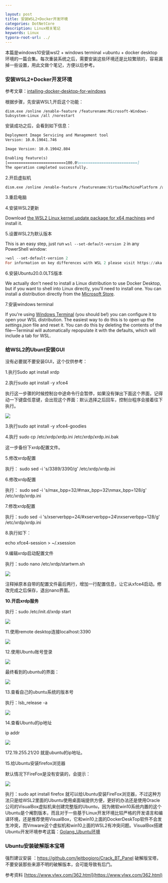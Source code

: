 ```yaml
---

layout: post
title: 安装WSL2+Docker开发环境
categories: DotNetCore
description: Linux相关笔记
keywords: Linux
typora-root-url: ../
---
```

本篇是windows10安装wsl2 + windows terminal +ubuntu + docker desktop 环境的一篇合集。每次重装系统之后，需要安装这些环境还是比较繁琐的，容易漏掉一些设置，用此文做个笔记，方便以后参考。

### 安装WSL2+Docker开发环境

参考文章：[intalling-docker-desktop-for-windows](https://andrewlock.net/installing-docker-desktop-for-windows/)

根据步骤，先安装WSL1,开启这个功能：

```shell
dism.exe /online /enable-feature /featurename:Microsoft-Windows-Subsystem-Linux /all /norestart
```

安装成功之后，会看到如下信息：

```tex
Deployment Image Servicing and Management tool
Version: 10.0.19041.746

Image Version: 10.0.19042.804

Enabling feature(s)
[==========================100.0%==========================]
The operation completed successfully.
```



2.开启虚拟机

```tex
dism.exe /online /enable-feature /featurename:VirtualMachinePlatform /all /norestart
```



3.重启电脑



4.安装WSL2更新

Download [the WSL2 Linux kernel update package for x64 machines](https://wslstorestorage.blob.core.windows.net/wslblob/wsl_update_x64.msi) and install it.



5.设置WSL2为默认版本

This is an easy step, just run `wsl --set-default-version 2` in any PowerShell window:

```powershell
>wsl --set-default-version 2
For information on key differences with WSL 2 please visit https://aka.ms/wsl2
```

6.安装Ubuntu20.0.0LTS版本

We actually don't need to install a Linux distribution to use Docker Desktop, but if you want to shell into Linux directly, you'll need to install one. You can install a distribution directly from the [Microsoft Store](https://aka.ms/wslstore).



7.安装windows terminal

If you're using [Windows Terminal](https://docs.microsoft.com/en-us/windows/terminal/get-started) (you should be!) you can configure it to open your WSL distribution. The easiest way to do this is to open up the *settings.json* file and reset it. You can do this by deleting the contents of the file—Terminal will automatically repopulate it with the defaults, which will include a tab for WSL.



### 给WSL2的Ubunt安装GUI

没有必要就不要安装GUI，这个仅供参考：

1.执行Sudo apt install xrdp

2.执行sudo apt install -y xfce4

执行这一步骤的时候控制台中途命令行会暂停，如果没有弹出下面这个界面，记得动一下键盘任意键，会出现这个界面：默认选择之后回车，控制台程序会接着往下执行。

<img src="https://cs-cn.top/images/posts/linux_gui25.png"/>



3.执行sudo apt install -y xfce4-goodies

4.执行 sudo cp /etc/xrdp/xrdp.ini  /etc/xrdp/xrdp.ini.bak

这一步备份下xrdp配置文件。

5.修改xrdp配置

执行： sudo sed -i 's/3389/3390/g' /etc/xrdp/xrdp.ini

6.修改xrdp配置

执行： sudo sed -i 's/max_bpp=32/#max_bpp=32\nmax_bpp=128/g' /etc/xrdp/xrdp.ini

7.修改xrdp配置

执行：sudo sed -i 's/xserverbpp=24/#xserverbpp=24\nxserverbpp=128/g' /etc/xrdp/xrdp.ini

8.执行如下：

echo xfce4-session > ~/.xsession

9.编辑xrdp启动配置文件

执行：sudo nano /etc/xrdp/startwm.sh

<img src="https://cs-cn.top/images/posts/edit_configure_file836.png"/>

注释掉原本自带的配置文件最后两行，增加一行配置信息，让它从xfce4启动。修改完成之后保存，退出nano界面。

**10.开启xrdp服务**

执行：sudo /etc/init.d/xrdp start

<img src="https://cs-cn.top/images/posts/start_xrdp153.png"/>



11.使用remote desktop连接localhost:3390

<img src="https://cs-cn.top/images/posts/localhost3390_12.png"/>



12.使用Ubuntu账号登录

<img src="https://cs-cn.top/images/posts/Linux_Remote_Login817.png"/>

最终看到的ubuntu的界面：

<img src="https://cs-cn.top/images/posts/remote_LinuxGui343.png"/>



13.查看自己的ubuntu系统的版本号

执行：lsb_release -a

<img src="https://cs-cn.top/images/posts/ubuntu_release_926.png"/>



14.查看Ubuntu的ip地址

 ip addr

<img src="https://cs-cn.top/images/posts/view_ubuntu_ipAdress35.png"/>

172.19.255.21/20 就是ubuntu的ip地址。

15.给Ubuntu安装firefox浏览器

默认情况下FireFox是没有安装的，会提示：

<img src="https://cs-cn.top/images/posts/firefox_noInstall513.png"/>

执行：sudo apt install firefox 就可以给Ubuntu安装FireFox浏览器，不过这种方法只是给WSL2里面的Ubuntu使用桌面端提供方便，更好的办法还是使用Oracle公司的VisualBox虚拟机来创建完整版的Ubuntu，因为微软win10系统内置的这个Ubuntu是个阉割版本，而且对于一些基于Linux开发环境比较严格的开发语言和编译环境，还是推荐使用VisualBox，它和win10上面的DockerDeskTop软件不会发生冲突，而Vmware这个虚拟机和win10上面的WSL2有冲突问题。VisualBox搭建Ubuntu开发环境参考这篇：[Golang_Ubuntu环境](https://cs-cn.top/2020/01/01/WindowSetUPGolang/)





### Ubuntu安装破解版本宝塔

强烈建议安装 ：https://github.com/leitbogioro/Crack_BT_Panel   破解版宝塔，不要安装那些来源不明的破解版本，会可能导致有后门。



参考资料 [https://www.vlwx.com/362.html](https://www.vlwx.com/362.html)




